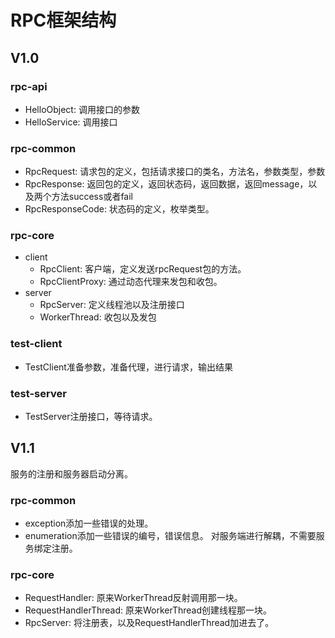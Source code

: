 # RPC框架结构
## V1.0
### rpc-api
- HelloObject: 调用接口的参数
- HelloService: 调用接口
### rpc-common
- RpcRequest: 请求包的定义，包括请求接口的类名，方法名，参数类型，参数
- RpcResponse: 返回包的定义，返回状态码，返回数据，返回message，以及两个方法success或者fail
- RpcResponseCode: 状态码的定义，枚举类型。
### rpc-core
- client
  - RpcClient: 客户端，定义发送rpcRequest包的方法。
  - RpcClientProxy: 通过动态代理来发包和收包。
- server
  - RpcServer: 定义线程池以及注册接口
  - WorkerThread: 收包以及发包
### test-client
- TestClient准备参数，准备代理，进行请求，输出结果
### test-server
- TestServer注册接口，等待请求。
## V1.1
服务的注册和服务器启动分离。 
### rpc-common
- exception添加一些错误的处理。 
- enumeration添加一些错误的编号，错误信息。
对服务端进行解耦，不需要服务绑定注册。
### rpc-core
- RequestHandler: 原来WorkerThread反射调用那一块。
- RequestHandlerThread: 原来WorkerThread创建线程那一块。
- RpcServer: 将注册表，以及RequestHandlerThread加进去了。

